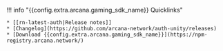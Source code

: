 !!! info "{{config.extra.arcana.gaming_sdk_name}} Quicklinks"

    * [[rn-latest-auth|Release notes]]
    * [Changelog](https://github.com/arcana-network/auth-unity/releases)
    * [Download {{config.extra.arcana.gaming_sdk_name}}](https://npm-registry.arcana.network/)